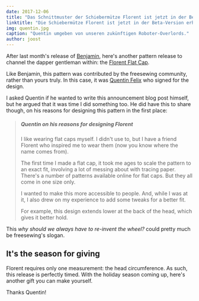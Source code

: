 ```yaml
---
date: 2017-12-06
title: "Das Schnittmuster der Schiebermütze Florent ist jetzt in der Beta-Version erhältlich. Da ist ein weiteres Geschenk erschienen."
linktitle: "Die Schiebermütze Florent ist jetzt in der Beta-Version erhältlich"
img: quentin.jpg
caption: "Quentin umgeben von unseren zukünftigen Roboter-Overlords."
author: joost
---
```


After last month's release of [Benjamin](/patterns/benjamin), here's another pattern release to channel the dapper gentleman within: the [Florent Flat Cap](/patterns/florent).

Like Benjamin, this pattern was contributed by the freesewing community, rather than yours truly. In this case, it was [Quentin Felix](/users/ptzcb) who signed for the design.

I asked Quentin if he wanted to write this announcement blog post himself, but he argued that it was time I did something too. He did have this to share though, on his reasons for designing this pattern in the first place:

> ##### Quentin on his reasons for designing Florent
> 
> I like wearing flat caps myself. I didn't use to, but I have a friend Florent who inspired me to wear them (now you know where the name comes from).
> 
> The first time I made a flat cap, it took me ages to scale the pattern to an exact fit, involving a lot of messing about with tracing paper. There's a number of patterns available online for flat caps. But they all come in one size only. 
> 
> I wanted to make this more accessible to people. And, while I was at it, I also drew on my experience to add some tweaks for a better fit. 
> 
> For example, this design extends lower at the back of the head, which gives it better hold.

This *why should we always have to re-invent the wheel?* could pretty much be freesewing's slogan.

## It's the season for giving

Florent requires only one measurement: the head circumference. As such, this release is perfectly timed. With the holiday season coming up, here's another gift you can make yourself.

Thanks Quentin!
